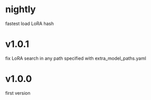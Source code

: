 # nightly
fastest load LoRA hash 
# v1.0.1
fix LoRA search in any path specified with extra_model_paths.yaml
# v1.0.0
first version

